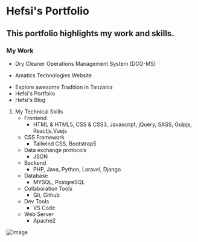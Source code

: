# Hefsi's Portfolio

## This portfolio highlights my work and skills.

 ### My Work 

- Dry Cleaner Operations Management System (DCO-MS)
* Amatics Technologies Website
+ Explore awesome Tradition in Tanzania
+ Hefsi's Portfolio
+ Hefsi's Blog
  
1. My Technical Skills
   - Frontend
     - HTML & HTML5, CSS & CSS3, Javascript, jQuery, SASS, Gulpjs, Reactjs,Vuejs
   - CSS Framework
     - Tailwind CSS, Bootstrap5
   - Data exchange protocols
     -  JSON
   - Backend
     -  PHP, Java, Python, Laravel, Django
   - Database
     - MYSQL, PostgreSQL
   - Collaboration Tools
     -  Git, Github
   - Dev Tools
     - VS Code
   - Web Server
     - Apache2


![Image](https://github.com/user-attachments/assets/defcfe5d-d847-4cb2-b8f6-1b030da2dbbe)





  
